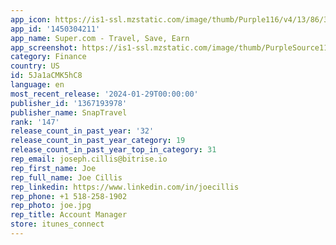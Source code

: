 ```yaml
---
app_icon: https://is1-ssl.mzstatic.com/image/thumb/Purple116/v4/13/86/37/13863741-5787-1048-e8a3-ac9f5ff3e76d/AppIcon-1x_U007emarketing-0-10-0-85-220.png/1024x1024bb.png
app_id: '1450304211'
app_name: Super.com - Travel, Save, Earn
app_screenshot: https://is1-ssl.mzstatic.com/image/thumb/PurpleSource116/v4/8b/89/fb/8b89fbab-d21f-9873-562e-ef3287dbdcba/80bfdf1a-d84f-4117-ac1e-be633dd8501e_Super_App_Store_US_6.5_Screen_01.png/1242x2688bb.png
category: Finance
country: US
id: 5Ja1aCMK5hC8
language: en
most_recent_release: '2024-01-29T00:00:00'
publisher_id: '1367193978'
publisher_name: SnapTravel
rank: '147'
release_count_in_past_year: '32'
release_count_in_past_year_category: 19
release_count_in_past_year_top_in_category: 31
rep_email: joseph.cillis@bitrise.io
rep_first_name: Joe
rep_full_name: Joe Cillis
rep_linkedin: https://www.linkedin.com/in/joecillis
rep_phone: +1 518-258-1902
rep_photo: joe.jpg
rep_title: Account Manager
store: itunes_connect
---
```

